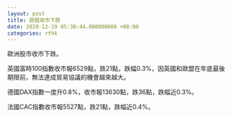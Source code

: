 ```yaml
---
layout: post
title: 歐股收市下跌
date: 2020-12-19 05:30:44.000000000 +08:00
categories: rthk
---
```


歐洲股市收市下跌。

英國富時100指數收市報6529點，跌21點，跌幅0.3%，因英國和歐盟在年底最後期限前，無法達成貿易協議的機會越來越大。

德國DAX指數一度升0.8%，收市報13630點，跌36點，跌幅近0.3%。

法國CAC指數收市報5527點，跌21點，跌幅近0.4%。

